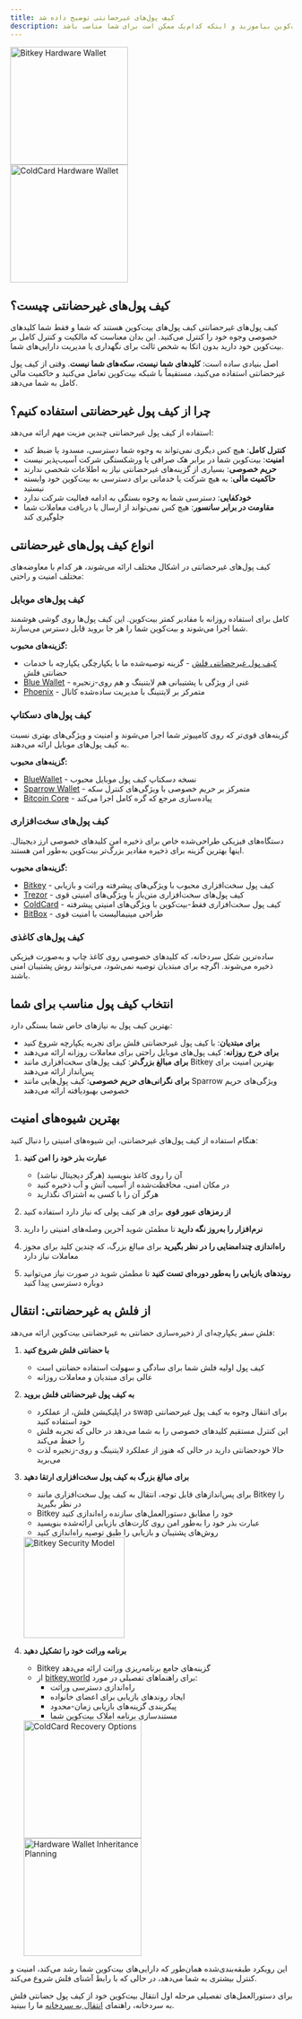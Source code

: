 ```yaml
---
title: کیف پول‌های غیرحضانتی توضیح داده شد
description: درباره کیف پول‌های غیرحضانتی بیت‌کوین بیاموزید و اینکه کدام‌یک ممکن است برای شما مناسب باشد
---
```


<div class="flex flex-wrap justify-center items-center gap-6 my-8">
  <div class="w-56 h-56 flex items-center justify-center rounded-lg shadow-md overflow-hidden bg-white p-3">
    <img src="/images/badges/webp/bitkey2.webp" alt="Bitkey Hardware Wallet" style="width: 210px; height: auto;" />
  </div>
  <div class="w-56 h-56 flex items-center justify-center rounded-lg shadow-md overflow-hidden bg-white p-3">
    <img src="/images/badges/png/coldcard.png" alt="ColdCard Hardware Wallet" style="width: 210px; height: auto;" />
  </div>
</div>

## کیف پول‌های غیرحضانتی چیست؟

کیف پول‌های غیرحضانتی کیف پول‌های بیت‌کوین هستند که شما و فقط شما کلیدهای خصوصی وجوه خود را کنترل می‌کنید. این بدان معناست که مالکیت و کنترل کامل بر بیت‌کوین خود دارید بدون اتکا به شخص ثالث برای نگهداری یا مدیریت دارایی‌های شما.

اصل بنیادی ساده است: **کلیدهای شما نیست، سکه‌های شما نیست**. وقتی از کیف پول غیرحضانتی استفاده می‌کنید، مستقیماً با شبکه بیت‌کوین تعامل می‌کنید و حاکمیت مالی کامل به شما می‌دهد.

## چرا از کیف پول غیرحضانتی استفاده کنیم؟

استفاده از کیف پول غیرحضانتی چندین مزیت مهم ارائه می‌دهد:

- **کنترل کامل**: هیچ کس دیگری نمی‌تواند به وجوه شما دسترسی، مسدود یا ضبط کند
- **امنیت**: بیت‌کوین شما در برابر هک صرافی یا ورشکستگی شرکت آسیب‌پذیر نیست
- **حریم خصوصی**: بسیاری از گزینه‌های غیرحضانتی نیاز به اطلاعات شخصی ندارند
- **حاکمیت مالی**: به هیچ شرکت یا خدماتی برای دسترسی به بیت‌کوین خود وابسته نیستید
- **خودکفایی**: دسترسی شما به وجوه بستگی به ادامه فعالیت شرکت ندارد
- **مقاومت در برابر سانسور**: هیچ کس نمی‌تواند از ارسال یا دریافت معاملات شما جلوگیری کند

## انواع کیف پول‌های غیرحضانتی

کیف پول‌های غیرحضانتی در اشکال مختلف ارائه می‌شوند، هر کدام با معاوضه‌های مختلف امنیت و راحتی:

### کیف پول‌های موبایل

کامل برای استفاده روزانه با مقادیر کمتر بیت‌کوین. این کیف پول‌ها روی گوشی هوشمند شما اجرا می‌شوند و بیت‌کوین شما را هر جا بروید قابل دسترس می‌سازند.

**گزینه‌های محبوب:**
- [کیف پول غیرحضانتی فلش](https://getflash.io/) - گزینه توصیه‌شده ما با یکپارچگی یکپارچه با خدمات حضانتی فلش
- [Blue Wallet](https://bluewallet.io/) - غنی از ویژگی با پشتیبانی هم لایتنینگ و هم روی-زنجیره
- [Phoenix](https://phoenix.acinq.co/) - متمرکز بر لایتنینگ با مدیریت ساده‌شده کانال

### کیف پول‌های دسکتاپ

گزینه‌های قوی‌تر که روی کامپیوتر شما اجرا می‌شوند و امنیت و ویژگی‌های بهتری نسبت به کیف پول‌های موبایل ارائه می‌دهند.

**گزینه‌های محبوب:**
- [BlueWallet](https://bluewallet.io/desktop/) - نسخه دسکتاپ کیف پول موبایل محبوب
- [Sparrow Wallet](https://sparrowwallet.com/) - متمرکز بر حریم خصوصی با ویژگی‌های کنترل سکه
- [Bitcoin Core](https://bitcoin.org/en/bitcoin-core/) - پیاده‌سازی مرجع که گره کامل اجرا می‌کند

### کیف پول‌های سخت‌افزاری

دستگاه‌های فیزیکی طراحی‌شده خاص برای ذخیره امن کلیدهای خصوصی ارز دیجیتال. اینها بهترین گزینه برای ذخیره مقادیر بزرگ‌تر بیت‌کوین به‌طور امن هستند.

**گزینه‌های محبوب:**
- [Bitkey](https://bitkey.world) - کیف پول سخت‌افزاری محبوب با ویژگی‌های پیشرفته وراثت و بازیابی
- [Trezor](https://trezor.io/) - کیف پول‌های سخت‌افزاری متن‌باز با ویژگی‌های امنیتی قوی
- [ColdCard](https://coldcard.com/) - کیف پول سخت‌افزاری فقط-بیت‌کوین با ویژگی‌های امنیتی پیشرفته
- [BitBox](https://shiftcrypto.ch/) - طراحی مینیمالیست با امنیت قوی

### کیف پول‌های کاغذی

ساده‌ترین شکل سردخانه، که کلیدهای خصوصی روی کاغذ چاپ و به‌صورت فیزیکی ذخیره می‌شوند. اگرچه برای مبتدیان توصیه نمی‌شود، می‌توانند روش پشتیبان امنی باشند.

## انتخاب کیف پول مناسب برای شما

بهترین کیف پول به نیازهای خاص شما بستگی دارد:

- **برای مبتدیان**: با کیف پول غیرحضانتی فلش برای تجربه یکپارچه شروع کنید
- **برای خرج روزانه**: کیف پول‌های موبایل راحتی برای معاملات روزانه ارائه می‌دهند
- **برای مبالغ بزرگ‌تر**: کیف پول‌های سخت‌افزاری مانند Bitkey بهترین امنیت برای پس‌انداز ارائه می‌دهند
- **برای نگرانی‌های حریم خصوصی**: کیف پول‌هایی مانند Sparrow ویژگی‌های حریم خصوصی بهبودیافته ارائه می‌دهند

## بهترین شیوه‌های امنیت

هنگام استفاده از کیف پول‌های غیرحضانتی، این شیوه‌های امنیتی را دنبال کنید:

1. **عبارت بذر خود را امن کنید**
   - آن را روی کاغذ بنویسید (هرگز دیجیتال نباشد)
   - در مکان امنی، محافظت‌شده از آسیب آتش و آب ذخیره کنید
   - هرگز آن را با کسی به اشتراک نگذارید

2. **از رمزهای عبور قوی** برای هر کیف پولی که نیاز دارد استفاده کنید

3. **نرم‌افزار را به‌روز نگه دارید** تا مطمئن شوید آخرین وصله‌های امنیتی را دارید

4. **راه‌اندازی چندامضایی را در نظر بگیرید** برای مبالغ بزرگ، که چندین کلید برای مجوز معاملات نیاز دارد

5. **روندهای بازیابی را به‌طور دوره‌ای تست کنید** تا مطمئن شوید در صورت نیاز می‌توانید دوباره دسترسی پیدا کنید

## از فلش به غیرحضانتی: انتقال

فلش سفر یکپارچه‌ای از ذخیره‌سازی حضانتی به غیرحضانتی بیت‌کوین ارائه می‌دهد:

1. **با حضانتی فلش شروع کنید**
   - کیف پول اولیه فلش شما برای سادگی و سهولت استفاده حضانتی است
   - عالی برای مبتدیان و معاملات روزانه

2. **به کیف پول غیرحضانتی فلش بروید**
   - در اپلیکیشن فلش، از عملکرد swap برای انتقال وجوه به کیف پول غیرحضانتی خود استفاده کنید
   - این کنترل مستقیم کلیدهای خصوصی را به شما می‌دهد در حالی که تجربه فلش را حفظ می‌کند
   - حالا خودحضانتی دارید در حالی که هنوز از عملکرد لایتنینگ و روی-زنجیره لذت می‌برید

3. **برای مبالغ بزرگ به کیف پول سخت‌افزاری ارتقا دهید**
   - برای پس‌اندازهای قابل توجه، انتقال به کیف پول سخت‌افزاری مانند Bitkey را در نظر بگیرید
   - Bitkey خود را مطابق دستورالعمل‌های سازنده راه‌اندازی کنید
   - عبارت بذر خود را به‌طور امن روی کارت‌های بازیابی ارائه‌شده بنویسید
   - روش‌های پشتیبان و بازیابی را طبق توصیه راه‌اندازی کنید

   <div class="flex justify-center my-6">
     <div class="w-48 h-48 flex items-center justify-center rounded-lg shadow-md overflow-hidden bg-white p-3">
       <img src="/images/badges/webp/bitkey2.webp" alt="Bitkey Security Model" style="width: 180px; height: auto;" />
     </div>
   </div>

4. **برنامه وراثت خود را تشکیل دهید**
   - Bitkey گزینه‌های جامع برنامه‌ریزی وراثت ارائه می‌دهد
   - از [bitkey.world](https://bitkey.world) برای راهنماهای تفصیلی در مورد:
     - راه‌اندازی دسترسی وراثت
     - ایجاد روندهای بازیابی برای اعضای خانواده
     - پیکربندی گزینه‌های بازیابی زمان-محدود
     - مستندسازی برنامه املاک بیت‌کوین شما

   <div class="flex flex-wrap justify-center gap-6 my-6">
     <div class="w-56 h-56 flex items-center justify-center rounded-lg shadow-md overflow-hidden bg-white p-3">
       <img src="/images/badges/png/coldcard.png" alt="ColdCard Recovery Options" style="width: 210px; height: auto;" />
     </div>
     <div class="w-56 h-56 flex items-center justify-center rounded-lg shadow-md overflow-hidden bg-white p-3">
       <img src="/images/badges/webp/bitkey2.webp" alt="Hardware Wallet Inheritance Planning" style="width: 210px; height: auto;" />
     </div>
   </div>

این رویکرد طبقه‌بندی‌شده همان‌طور که دارایی‌های بیت‌کوین شما رشد می‌کند، امنیت و کنترل بیشتری به شما می‌دهد، در حالی که با رابط آشنای فلش شروع می‌کند.

برای دستورالعمل‌های تفصیلی مرحله اول انتقال بیت‌کوین خود از کیف پول حضانتی فلش به سردخانه، راهنمای [انتقال به سردخانه](guides/sweep-to-cold-storage) ما را ببینید.